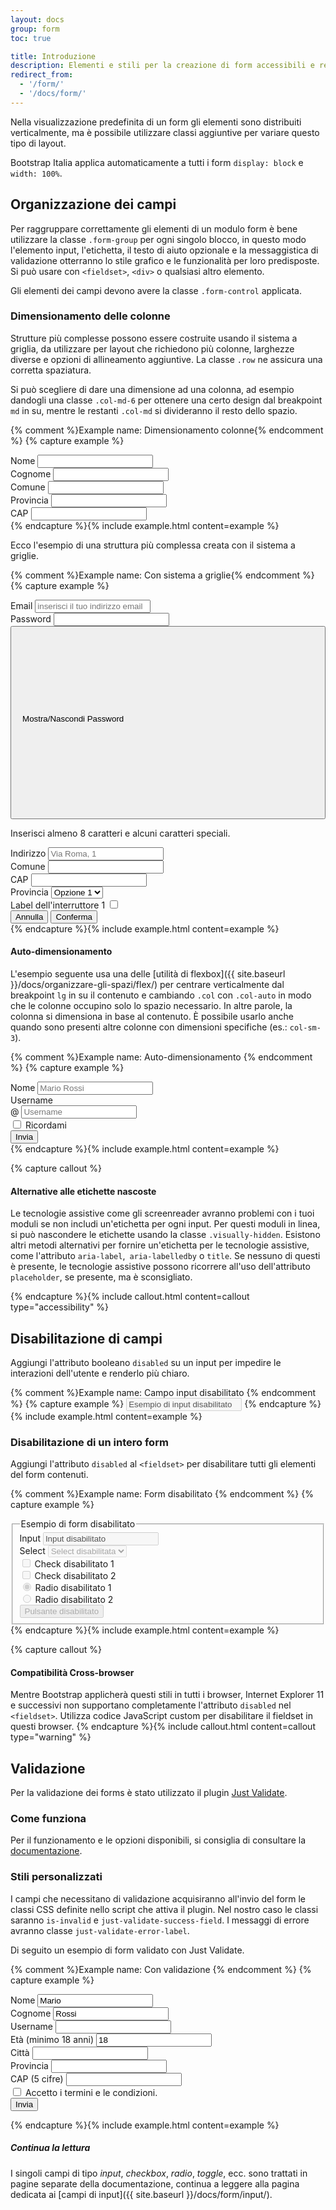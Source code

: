 ```yaml
---
layout: docs
group: form
toc: true

title: Introduzione
description: Elementi e stili per la creazione di form accessibili e responsivi.
redirect_from:
  - '/form/'
  - '/docs/form/'
---
```


Nella visualizzazione predefinita di un form gli elementi sono distribuiti verticalmente, ma è possibile utilizzare classi aggiuntive per variare questo tipo di layout.

Bootstrap Italia applica automaticamente a tutti i form `display: block` e `width: 100%`.

## Organizzazione dei campi

Per raggruppare correttamente gli elementi di un modulo form è bene utilizzare la classe `.form-group` per ogni singolo blocco, in questo modo l'elemento input, l'etichetta, il testo di aiuto opzionale e la messaggistica di validazione otterranno lo stile grafico e le funzionalità per loro predisposte. Si può usare con `<fieldset>`, `<div>` o qualsiasi altro elemento.

Gli elementi dei campi devono avere la classe `.form-control` applicata.

### Dimensionamento delle colonne

Strutture più complesse possono essere costruite usando il sistema a griglia, da utilizzare per layout che richiedono più colonne, larghezze diverse e opzioni di allineamento aggiuntive. La classe `.row` ne assicura una corretta spaziatura.

Si può scegliere di dare una dimensione ad una colonna, ad esempio dandogli una classe `.col-md-6` per ottenere una certo design dal breakpoint `md` in su, mentre le restanti `.col-md` si divideranno il resto dello spazio.

{% comment %}Example name: Dimensionamento colonne{% endcomment %}
{% capture example %}
<div>
  <div class="row">
    <div class="form-group col-md-6">
      <label for="formNome">Nome</label>
      <input type="text" class="form-control" id="formNome">
    </div>
    <div class="form-group col-md-6">
      <label for="formCognome">Cognome</label>
      <input type="text" class="form-control" id="formCognome">
    </div>
  </div>
  <div class="row">
    <div class="form-group col-md-6">
      <label for="Comune">Comune</label>
      <input type="text" class="form-control" id="Comune">
    </div>
    <div class="form-group col-md">
      <label for="Provincia">Provincia</label>
      <input type="text" class="form-control" id="Provincia">
    </div>
    <div class="form-group col-md">
      <label for="CAP">CAP</label>
      <input type="text" class="form-control" id="CAP">
    </div>
  </div>
</div>
{% endcapture %}{% include example.html content=example %}

Ecco l'esempio di una struttura più complessa creata con il sistema a griglie.

{% comment %}Example name: Con sistema a griglie{% endcomment %}
{% capture example %}
<div>
  <div class="row">
    <div class="form-group col-md-6">
      <label class="active" for="inputEmail4">Email</label>
      <input type="email" class="form-control" id="inputEmail4" placeholder="inserisci il tuo indirizzo email">
    </div>
    <div class="form-group col-md-6">
      <label for="exampleInputPassword1">Password</label>
      <input type="password" data-bs-input class="form-control input-password" id="exampleInputPassword1" aria-describedby="infoPassword1">
      <button type="button" class="password-icon btn" role="switch" aria-checked="false">
        <span class="visually-hidden">Mostra/Nascondi Password</span>
        <svg class="password-icon-visible icon icon-sm" aria-hidden="true"><use href="{{ site.baseurl }}/dist/svg/sprites.svg#it-password-visible"></use></svg>
        <svg class="password-icon-invisible icon icon-sm d-none" aria-hidden="true"><use href="{{ site.baseurl }}/dist/svg/sprites.svg#it-password-invisible"></use></svg>
      </button>
      <p id="infoPassword1" class="form-text text-muted d-block small pb-0">Inserisci almeno 8 caratteri e alcuni caratteri speciali.</p>
    </div>
  </div>
  <div class="row">
    <div class="form-group col">
      <label class="active" for="inputAddress">Indirizzo</label>
      <input type="text" class="form-control" id="inputAddress" placeholder="Via Roma, 1">
    </div>
  </div>
  <div class="row">
    <div class="form-group col-md-6">
      <label for="inputCity">Comune</label>
      <input type="text" class="form-control" id="inputCity">
    </div>
    <div class="form-group col-md-2">
      <label for="inputCAP">CAP</label>
      <input type="text" class="form-control" id="inputCAP">
    </div>
    <div class="form-group col-md-4">
      <div class="select-wrapper">
        <label for="selectID">Provincia</label>
        <select id="selectID">
          <option value="Value 1">Opzione 1</option>
          <option value="Value 2">Opzione 2</option>
          <option value="Value 3">Opzione 3</option>
          <option value="Value 4">Opzione 4</option>
          <option value="Value 5">Opzione 5</option>
        </select>
      </div>
    </div>
  </div>
  <div class="row">
    <div class="form-group col-md-6">
      <div class="toggles">
        <label for="toggleEsempio1a">
          Label dell'interruttore 1
          <input type="checkbox" id="toggleEsempio1a">
          <span class="lever"></span>
        </label>
      </div>
    </div>
  </div>
  <div class="row mt-4">
    <div class="form-group col text-center">
      <button type="button" class="btn btn-outline-primary">Annulla</button>
      <button type="submit" class="btn btn-primary">Conferma</button>
    </div>
  </div>
</div>
{% endcapture %}{% include example.html content=example %}

#### Auto-dimensionamento

L'esempio seguente usa una delle [utilità di flexbox]({{ site.baseurl }}/docs/organizzare-gli-spazi/flex/) per centrare verticalmente dal breakpoint `lg` in su il contenuto e cambiando `.col` con `.col-auto` in modo che le colonne occupino solo lo spazio necessario. In altre parole, la colonna si dimensiona in base al contenuto. È possibile usarlo anche quando sono presenti altre colonne con dimensioni specifiche (es.: `col-sm-3`).

{% comment %}Example name: Auto-dimensionamento {% endcomment %}
{% capture example %}
<div class="row align-items-center">
  <div class="col-12 col-md-6 col-lg-auto">
    <label class="visually-hidden" for="inlineFormInput">Nome</label>
    <input type="text" class="form-control" id="inlineFormInput" placeholder="Mario Rossi">
  </div>
  <div class="col-12 col-md-6 col-lg-auto">
    <label class="visually-hidden" for="inlineFormInputGroup">Username</label>
    <div class="input-group">
      <span class="input-group-text">@</span>
      <input type="text" class="form-control" id="inlineFormInputGroup" placeholder="Username">
    </div>
  </div>
  <div class="col-6 col-md-3 offset-md-6 offset-lg-0 col-lg-auto">
    <div class="form-check m-0">
      <input class="form-check-input" type="checkbox" id="autoSizingCheck">
      <label class="form-check-label" for="autoSizingCheck">
        Ricordami
      </label>
    </div>
  </div>
  <div class="col-6 col-md-3 col-lg-auto d-flex justify-content-end">
    <button type="submit" class="btn btn-primary">Invia</button>
  </div>
</div>
{% endcapture %}{% include example.html content=example %}

{% capture callout %}

#### Alternative alle etichette nascoste

Le tecnologie assistive come gli screenreader avranno problemi con i tuoi moduli se non includi un'etichetta per ogni input. Per questi moduli in linea, si può nascondere le etichette usando la classe `.visually-hidden`. Esistono altri metodi alternativi per fornire un'etichetta per le tecnologie assistive, come l'attributo `aria-label`,` aria-labelledby` o `title`. Se nessuno di questi è presente, le tecnologie assistive possono ricorrere all'uso dell'attributo `placeholder`, se presente, ma è sconsigliato.

{% endcapture %}{% include callout.html content=callout type="accessibility" %}

## Disabilitazione di campi

Aggiungi l'attributo booleano `disabled` su un input per impedire le interazioni dell'utente e renderlo più chiaro.

{% comment %}Example name: Campo input disabilitato {% endcomment %}
{% capture example %}
<input class="form-control" id="disabledInput" type="text" value="Esempio di input disabilitato" aria-label="Label" disabled>
{% endcapture %}{% include example.html content=example %}

### Disabilitazione di un intero form

Aggiungi l'attributo `disabled` al `<fieldset>` per disabilitare tutti gli elementi del form contenuti.

{% comment %}Example name: Form disabilitato {% endcomment %}
{% capture example %}
<div>
  <fieldset disabled aria-label="Form disabilitato">
    <legend class="mb-4">Esempio di form disabilitato</legend>
      <div class="row mt-4">
        <div class="col-12 col-md-6">
          <div class="form-group">
            <label for="disabledFieldsetInput">Input </label>
            <input type="text" id="disabledFieldsetInput" class="form-control" value="Input disabilitato">
          </div>
        </div>
        <div class="col-12 col-md-6">
          <div class="form-group">
            <div class="select-wrapper">
              <label for="disabledFieldsetSelect">Select</label>
              <select id="disabledFieldsetSelect">
                <option value="Value 1">Select disabilitata</option>
                <option value="Value 2">Opzione 2</option>
                <option value="Value 3">Opzione 3</option>
                <option value="Value 4">Opzione 4</option>
                <option value="Value 5">Opzione 5</option>
              </select>
            </div>
          </div>
        </div>
      </div>
      <div class="row mb-4">
        <div class="col-12 col-md-6">
          <div class="form-check mb-3">
            <input class="form-check-input" type="checkbox" id="disabledFieldsetCheck1">
            <label class="form-check-label" for="disabledFieldsetCheck1">
              Check disabilitato 1
            </label>
          </div>
          <div class="form-check">
            <input class="form-check-input" type="checkbox" id="disabledFieldsetCheck2">
            <label class="form-check-label" for="disabledFieldsetCheck2">
              Check disabilitato 2
            </label>
          </div>
        </div>
        <div class="col-12 col-md-6">
          <div class="form-check">
            <input name="gruppo1" type="radio" id="disabledFieldsetRadio1" checked>
            <label for="disabledFieldsetRadio1">
              Radio disabilitato 1
            </label>
          </div>
          <div class="form-check">
            <input name="gruppo1" type="radio" id="disabledFieldsetRadio2">
            <label for="disabledFieldsetRadio2">
              Radio disabilitato 2
            </label>
          </div>
        </div>
      </div>
    <button class="btn btn-primary mt-3">Pulsante disabilitato</button>
  </fieldset>
</div>
{% endcapture %}{% include example.html content=example %}

{% capture callout %}

#### Compatibilità Cross-browser

Mentre Bootstrap applicherà questi stili in tutti i browser, Internet Explorer 11 e successivi non supportano completamente l'attributo `disabled` nel `<fieldset>`. Utilizza codice JavaScript custom per disabilitare il fieldset in questi browser.
{% endcapture %}{% include callout.html content=callout type="warning" %}

## Validazione

Per la validazione dei forms è stato utilizzato il plugin [Just Validate](https://just-validate.dev/).

### Come funziona

Per il funzionamento e le opzioni disponibili, si consiglia di consultare la [documentazione](https://just-validate.dev/).

### Stili personalizzati

I campi che necessitano di validazione acquisiranno all'invio del form le classi CSS definite nello script che attiva il plugin. Nel nostro caso le classi saranno `is-invalid` e `just-validate-success-field`. I messaggi di errore avranno classe `just-validate-error-label`.

Di seguito un esempio di form validato con Just Validate.

{% comment %}Example name: Con validazione {% endcomment %}
{% capture example %}
<form class="needs-validation" id="justValidateForm">
  <div class="row mt-4">
    <div class="form-group col-md-3">
      <label class="active" for="validationCustom01">Nome</label>
      <input type="text" class="form-control" id="validationCustom01" value="Mario" required>
    </div>
    <div class="form-group col-md-3">
      <label class="active" for="validationCustom02">Cognome</label>
      <input type="text" class="form-control" id="validationCustom02" value="Rossi" required>
    </div>
    <div class="form-group col-md-3">
      <label for="validationCustomUsername">Username</label>
      <input type="text" class="form-control" id="validationCustomUsername" required>
    </div>
    <div class="form-group col-md-3">
      <label class="input-number-label active " for="validationAge">Età (minimo 18 anni)</label>
      <input type="number" data-bs-input class="form-control" id="validationAge" value="18" min="18" step="1" required>
    </div>
  </div>
  <div class="row">
    <div class="form-group col-md-6">
      <label for="validationCustom03">Città</label>
      <input type="text" class="form-control" id="validationCustom03" required>
    </div>
    <div class="form-group col-md-3">
      <label for="validationCustom04">Provincia</label>
      <input type="text" class="form-control" id="validationCustom04" required>
    </div>
    <div class="form-group col-md-3">
      <label for="validationCustom05">CAP (5 cifre)</label>
      <input type="text" class="form-control" id="validationCustom05" required>
    </div>
  </div>
  <div class="row align-items-center">
    <div class="col-md-9 col-lg-6">
      <div class="form-check mt-0">
        <input class="form-check-input" type="checkbox" value="" id="invalidCheck" required>
        <label class="form-check-label" for="invalidCheck">Accetto i termini e le condizioni.</label>
      </div>
    </div>
    <div class="col-md-3 col-lg-6 mt-3 mt-md-0 d-flex justify-content-center justify-content-md-end justify-content-lg-start">
        <button class="btn btn-primary" type="submit">Invia</button>
    </div>
  </div>
</form>
<div class="row mt-4">
  <div class="col-12">
    <div aria-live="polite" id="errorMsgContainer"></div>
  </div>
</div>
<script>
  document.addEventListener("DOMContentLoaded", function() {
    const errorMessage = '<div class="alert alert-danger alert-dismissible fade show" role="alert"><strong>Attenzione</strong> Alcuni campi inseriti sono da controllare.<button type="button" class="btn-close" data-bs-dismiss="alert" aria-label="Chiudi avviso">';
    const errorWrapper = document.querySelector('#errorMsgContainer');
    const validate = new bootstrap.FormValidate('#justValidateForm', {
      errorFieldCssClass: 'is-invalid',
      errorLabelCssClass: 'form-feedback',
      errorLabelStyle: '',
      focusInvalidField: false,
    })
    validate
      .addField('#validationCustom01', [
        {
          rule: 'required',
          errorMessage: 'Questo campo è richiesto'
        },
      ])
      .addField('#validationCustom02', [
        {
          rule: 'required',
          errorMessage: 'Questo campo è richiesto'
        },
      ])
      .addField('#validationCustom03', [
        {
          rule: 'required',
          errorMessage: 'Questo campo è richiesto'
        },
      ])
      .addField('#validationCustom04', [
        {
          rule: 'required',
          errorMessage: 'Questo campo è richiesto'
        },
      ])
      .addField('#validationCustomUsername', [
        {
          rule: 'required',
          errorMessage: 'Questo campo è richiesto'
        },
      ])
      .addField('#validationAge', [
        {
          rule: 'required',
          errorMessage: 'Questo campo è richiesto'
        },
        {
          rule: 'minNumber',
          value: 18,
          errorMessage: 'Deve essere maggiore di 17'
        },
      ])
      .addField('#validationCustom05', [
        {
          rule: 'required',
          errorMessage: 'Questo campo è richiesto'
        },
        {
          rule: 'minLength',
          value: 5,
          errorMessage: 'Inserire 5 cifre'
        },
        {
          rule: 'maxLength',
          value: 5,
          errorMessage: 'Inserire 5 cifre'
        },
        {
          rule: 'number',
          errorMessage: 'Inserire un numero'
        },
      ])
      .addField('#invalidCheck', [
        {
          rule: 'required',
          errorMessage: 'Questo campo è richiesto'
        },
      ])
      .onSuccess(() => {
        document.forms['justValidateForm'].submit()
      })
      .onFail((fields) => {
        errorWrapper.innerHTML = '';
        errorWrapper.innerHTML = errorMessage
      })
  })
</script>

{% endcapture %}{% include example.html content=example %}

##### Continua la lettura

I singoli campi di tipo _input_, _checkbox_, _radio_, _toggle_, ecc. sono trattati in pagine separate della documentazione, continua a leggere alla pagina dedicata ai [campi di input]({{ site.baseurl }}/docs/form/input/).
